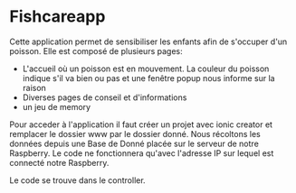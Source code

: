 # Fishcareapp

Cette application permet de sensibiliser les enfants afin de s'occuper d'un poisson. 
Elle est composé de plusieurs pages: 
   - L'accueil où un poisson est en mouvement. La couleur du poisson indique s'il va bien ou pas et une fenêtre popup nous informe sur la raison
   - Diverses pages de conseil et d'informations 
   - un jeu de memory 



Pour acceder à l'application il faut créer un projet avec ionic creator et remplacer le dossier www par le dossier donné. 
Nous récoltons les données depuis une Base de Donné placée sur le serveur de notre Raspberry. 
Le code ne fonctionnera qu'avec l'adresse IP sur lequel est connecté notre Raspberry. 

Le code se trouve dans le controller. 
